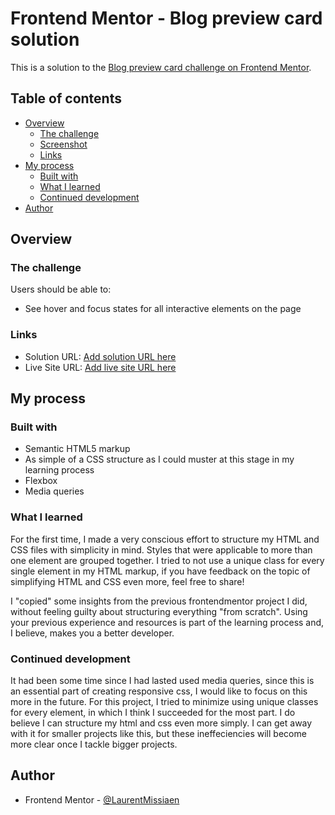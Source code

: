 # Frontend Mentor - Blog preview card solution

This is a solution to the [Blog preview card challenge on Frontend Mentor](https://www.frontendmentor.io/challenges/blog-preview-card-ckPaj01IcS).

## Table of contents

- [Overview](#overview)
  - [The challenge](#the-challenge)
  - [Screenshot](#screenshot)
  - [Links](#links)
- [My process](#my-process)
  - [Built with](#built-with)
  - [What I learned](#what-i-learned)
  - [Continued development](#continued-development)
- [Author](#author)

## Overview

### The challenge

Users should be able to:

- See hover and focus states for all interactive elements on the page

### Links

- Solution URL: [Add solution URL here](https://your-solution-url.com)
- Live Site URL: [Add live site URL here](https://your-live-site-url.com)

## My process

### Built with

- Semantic HTML5 markup
- As simple of a CSS structure as I could muster at this stage in my learning process
- Flexbox
- Media queries

### What I learned

For the first time, I made a very conscious effort to structure my HTML and CSS files with simplicity in mind. Styles that were applicable to more than one element are grouped together.
I tried to not use a unique class for every single element in my HTML markup, if you have feedback on the topic of simplifying HTML and CSS even more, feel free to share!

I "copied" some insights from the previous frontendmentor project I did, without feeling guilty about structuring everything "from scratch". Using your previous experience and resources is
part of the learning process and, I believe, makes you a better developer.

### Continued development

It had been some time since I had lasted used media queries, since this is an essential part of creating responsive css, I would like to focus on this more in the future.
For this project, I tried to minimize using unique classes for every element, in which I think I succeeded for the most part. I do believe I can structure my html and css even more simply. I can
get away with it for smaller projects like this, but these ineffeciencies will become more clear once I tackle bigger projects.

## Author

- Frontend Mentor - [@LaurentMissiaen](https://www.frontendmentor.io/profile/LaurentMissiaen)
